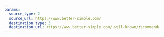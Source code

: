 ```yaml
---
params:
  source_type: 2
  source_url: https://www.better-simple.com/
  destination_type: 3
  destination_url: https://www.better-simple.com/.well-known/recommendations.opml
---
```

